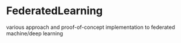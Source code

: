 # FederatedLearning
 various approach and proof-of-concept implementation to federated machine/deep learning
